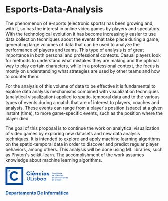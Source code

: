 # Esports-Data-Analysis

The phenomenon of e-sports (electronic sports) has been growing and, with it, so has the interest in online video games by players and spectators. With the technological evolution it has become increasingly easier to use data collection techniques about the events that take place during a game, generating large volumes of data that can be used to analyze the performance of players and teams. This type of analysis is of great importance in both personal and professional contexts. Casual players look for methods to understand what mistakes they are making and the optimal way to play certain characters, while in a professional context, the focus is mostly on understanding what strategies are used by other teams and how to counter them. 

For the analysis of this volume of data to be effective it is fundamental to explore data analysis mechanisms combined with visualization techniques (analytical visualization) applied to spatio-temporal data and to the various types of events during a match that are of interest to players, coaches and analysts. These events can range from a player's position (space) at a given instant (time), to more game-specific events, such as the position where the player died.

The goal of this proposal is to continue the work on analytical visualization of video games by exploring new datasets and new data analysis techniques. It is intended to explore and apply machine learning algorithms on the spatio-temporal data in order to discover and predict regular player behaviors, among others. This analysis will be done using ML libraries, such as Phyton's scikit-learn. The accomplishment of the work assumes knowledge about machine learning algorithms.

<img src="Ciencias_UL_Azul_H.png" alt="drawing" width="200"/>

<span style="color:#0c4da2"><strong>Departamento De Informática</strong></span>